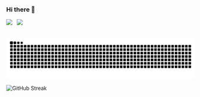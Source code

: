 ### Hi there 👋

<!--
**val213/val213** is a ✨ _special_ ✨ repository because its `README.md` (this file) appears on your GitHub profile.

Here are some ideas to get you started:

- 🔭 I’m currently working on ...
- 🌱 I’m currently learning ...
- 👯 I’m looking to collaborate on ...
- 🤔 I’m looking for help with ...
- 💬 Ask me about ...
- 📫 How to reach me: ...
- 😄 Pronouns: ...
- ⚡ Fun fact: ...
-->

![](https://github-readme-stats.vercel.app/api?username=val213&show_icons=true&icon_color=CE1D2D&text_color=718096&bg_color=ffffff&hide_title=true)
&nbsp;
![](https://github-readme-stats.vercel.app/api/top-langs/?username=val213&layout=compact&hide_border=true&hide_title=true)\
&nbsp;
<!-- ![暗色](https://raw.githubusercontent.com/val213/val213/output/github-contribution-grid-snake-dark.svg) -->
![亮色](https://raw.githubusercontent.com/val213/val213/output/github-contribution-grid-snake.svg)

![GitHub Streak](https://streak-stats.demolab.com/?user=val213)
